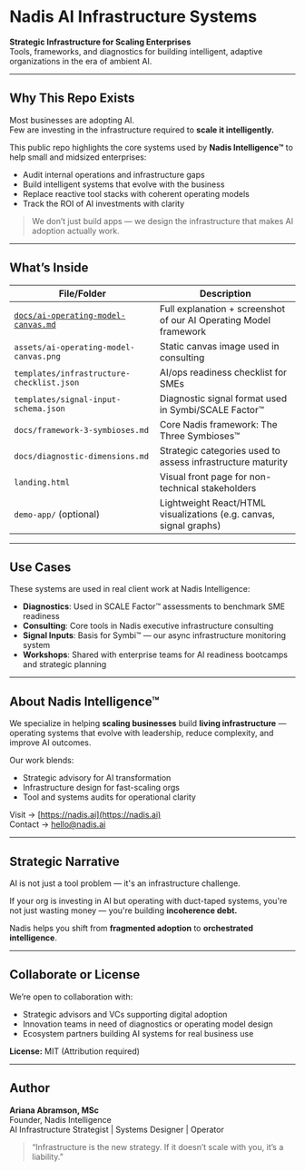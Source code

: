 # Nadis AI Infrastructure Systems

**Strategic Infrastructure for Scaling Enterprises**  
Tools, frameworks, and diagnostics for building intelligent, adaptive organizations in the era of ambient AI.

---

## Why This Repo Exists

Most businesses are adopting AI.  
Few are investing in the infrastructure required to **scale it intelligently.**

This public repo highlights the core systems used by **Nadis Intelligence™** to help small and midsized enterprises:

- Audit internal operations and infrastructure gaps
- Build intelligent systems that evolve with the business
- Replace reactive tool stacks with coherent operating models
- Track the ROI of AI investments with clarity

> We don’t just build apps — we design the infrastructure that makes AI adoption actually work.

---

## What’s Inside

| File/Folder                                   | Description                                                                 |
|-----------------------------------------------|-----------------------------------------------------------------------------|
| [`docs/ai-operating-model-canvas.md`](./docs/ai-operating-model-canvas.md) | Full explanation + screenshot of our AI Operating Model framework           |
| `assets/ai-operating-model-canvas.png`        | Static canvas image used in consulting                                      |
| `templates/infrastructure-checklist.json`     | AI/ops readiness checklist for SMEs                                         |
| `templates/signal-input-schema.json`          | Diagnostic signal format used in Symbi/SCALE Factor™                       |
| `docs/framework-3-symbioses.md`               | Core Nadis framework: The Three Symbioses™                                  |
| `docs/diagnostic-dimensions.md`               | Strategic categories used to assess infrastructure maturity                 |
| `landing.html`                                | Visual front page for non-technical stakeholders                            |
| `demo-app/` (optional)                        | Lightweight React/HTML visualizations (e.g. canvas, signal graphs)          |

---

## Use Cases

These systems are used in real client work at Nadis Intelligence:

- **Diagnostics**: Used in SCALE Factor™ assessments to benchmark SME readiness  
- **Consulting**: Core tools in Nadis executive infrastructure consulting  
- **Signal Inputs**: Basis for Symbi™ — our async infrastructure monitoring system  
- **Workshops**: Shared with enterprise teams for AI readiness bootcamps and strategic planning

---

## About Nadis Intelligence™

We specialize in helping **scaling businesses** build **living infrastructure** — operating systems that evolve with leadership, reduce complexity, and improve AI outcomes.

Our work blends:

- Strategic advisory for AI transformation
- Infrastructure design for fast-scaling orgs
- Tool and systems audits for operational clarity

Visit → [https://nadis.ai](https://nadis.ai)  
Contact → [hello@nadis.ai](mailto:hello@nadis.ai)

---

## Strategic Narrative

AI is not just a tool problem — it's an infrastructure challenge.

If your org is investing in AI but operating with duct-taped systems, you're not just wasting money — you're building **incoherence debt.**

Nadis helps you shift from **fragmented adoption** to **orchestrated intelligence**.

---

## Collaborate or License

We’re open to collaboration with:

- Strategic advisors and VCs supporting digital adoption
- Innovation teams in need of diagnostics or operating model design
- Ecosystem partners building AI systems for real business use

**License:** MIT (Attribution required)

---

## Author

**Ariana Abramson, MSc**  
Founder, Nadis Intelligence  
AI Infrastructure Strategist | Systems Designer | Operator

> “Infrastructure is the new strategy. If it doesn’t scale with you, it’s a liability.”
